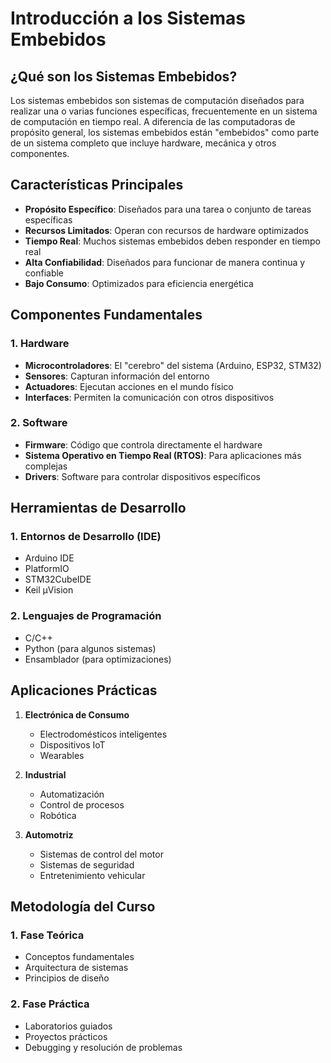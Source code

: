 # Introducción a los Sistemas Embebidos

## ¿Qué son los Sistemas Embebidos?

Los sistemas embebidos son sistemas de computación diseñados para realizar una o varias funciones específicas, frecuentemente en un sistema de computación en tiempo real. A diferencia de las computadoras de propósito general, los sistemas embebidos están "embebidos" como parte de un sistema completo que incluye hardware, mecánica y otros componentes.

## Características Principales

- **Propósito Específico**: Diseñados para una tarea o conjunto de tareas específicas
- **Recursos Limitados**: Operan con recursos de hardware optimizados
- **Tiempo Real**: Muchos sistemas embebidos deben responder en tiempo real
- **Alta Confiabilidad**: Diseñados para funcionar de manera continua y confiable
- **Bajo Consumo**: Optimizados para eficiencia energética

## Componentes Fundamentales

### 1. Hardware

- **Microcontroladores**: El "cerebro" del sistema (Arduino, ESP32, STM32)
- **Sensores**: Capturan información del entorno
- **Actuadores**: Ejecutan acciones en el mundo físico
- **Interfaces**: Permiten la comunicación con otros dispositivos

### 2. Software

- **Firmware**: Código que controla directamente el hardware
- **Sistema Operativo en Tiempo Real (RTOS)**: Para aplicaciones más complejas
- **Drivers**: Software para controlar dispositivos específicos

## Herramientas de Desarrollo

### 1. Entornos de Desarrollo (IDE)

- Arduino IDE
- PlatformIO
- STM32CubeIDE
- Keil µVision

### 2. Lenguajes de Programación

- C/C++
- Python (para algunos sistemas)
- Ensamblador (para optimizaciones)

## Aplicaciones Prácticas

1. **Electrónica de Consumo**

   - Electrodomésticos inteligentes
   - Dispositivos IoT
   - Wearables

2. **Industrial**

   - Automatización
   - Control de procesos
   - Robótica

3. **Automotriz**

   - Sistemas de control del motor
   - Sistemas de seguridad
   - Entretenimiento vehicular

## Metodología del Curso

### 1. Fase Teórica
- Conceptos fundamentales
- Arquitectura de sistemas
- Principios de diseño

### 2. Fase Práctica
- Laboratorios guiados
- Proyectos prácticos
- Debugging y resolución de problemas
